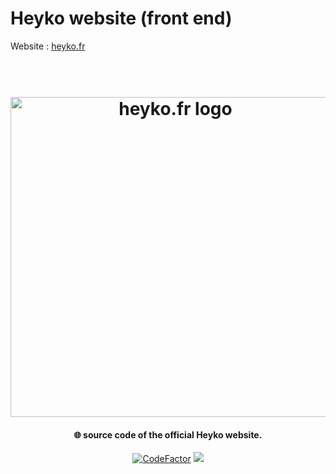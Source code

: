 # Heyko website (front end)

Website : <a href="https://heyko.fr/">heyko.fr</a>


<h1 align="center">
  <br>
  <img src="https://heyko.fr/img/heyko.png" alt="heyko.fr logo" width="512">
  <br>
</h1>

<h4 align="center">🌐 source code of the official Heyko website.</h4>

<p align="center">
<a href="https://www.codefactor.io/repository/github/heyko-studio/heyko.fr"><img src="https://www.codefactor.io/repository/github/heyko-studio/heyko.fr/badge?s=f070eb6465e93f3e8f483111883e8538c66d3bc8" alt="CodeFactor" /></a>
    <a href="https://discord.gg/4Qk5kBT9UX" alt="discord">
        <img src="https://img.shields.io/discord/655099662424080384?label=chat&logo=discord"/>
    </a>
</p>

